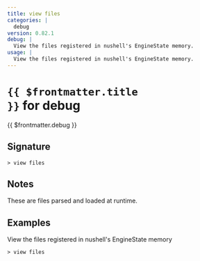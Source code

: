 ```yaml
---
title: view files
categories: |
  debug
version: 0.82.1
debug: |
  View the files registered in nushell's EngineState memory.
usage: |
  View the files registered in nushell's EngineState memory.
---
```


# <code>{{ $frontmatter.title }}</code> for debug

<div class='command-title'>{{ $frontmatter.debug }}</div>

## Signature

```> view files ```

## Notes
These are files parsed and loaded at runtime.
## Examples

View the files registered in nushell's EngineState memory
```shell
> view files

```
